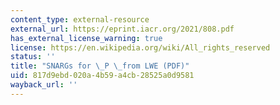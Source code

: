 ```yaml
---
content_type: external-resource
external_url: https://eprint.iacr.org/2021/808.pdf
has_external_license_warning: true
license: https://en.wikipedia.org/wiki/All_rights_reserved
status: ''
title: "SNARGs for \_P \_from LWE (PDF)"
uid: 817d9ebd-020a-4b59-a4cb-28525a0d9581
wayback_url: ''
---
```

